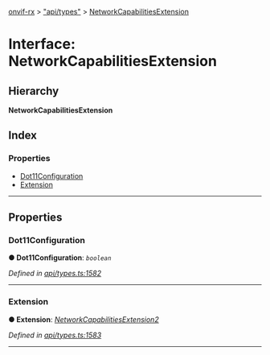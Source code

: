 [onvif-rx](../README.md) > ["api/types"](../modules/_api_types_.md) > [NetworkCapabilitiesExtension](../interfaces/_api_types_.networkcapabilitiesextension.md)

# Interface: NetworkCapabilitiesExtension

## Hierarchy

**NetworkCapabilitiesExtension**

## Index

### Properties

* [Dot11Configuration](_api_types_.networkcapabilitiesextension.md#dot11configuration)
* [Extension](_api_types_.networkcapabilitiesextension.md#extension)

---

## Properties

<a id="dot11configuration"></a>

###  Dot11Configuration

**● Dot11Configuration**: *`boolean`*

*Defined in [api/types.ts:1582](https://github.com/patrickmichalina/onvif-rx/blob/1596479/src/api/types.ts#L1582)*

___
<a id="extension"></a>

###  Extension

**● Extension**: *[NetworkCapabilitiesExtension2](_api_types_.networkcapabilitiesextension2.md)*

*Defined in [api/types.ts:1583](https://github.com/patrickmichalina/onvif-rx/blob/1596479/src/api/types.ts#L1583)*

___

